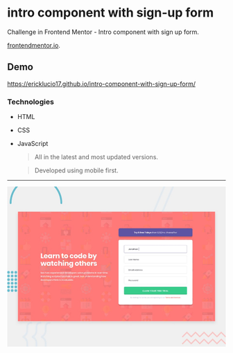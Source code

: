 # intro component with sign-up form

Challenge in Frontend Mentor - Intro component with sign up form.

[frontendmentor.io](https://www.frontendmentor.io).

## Demo

<https://ericklucio17.github.io/intro-component-with-sign-up-form/>

### Technologies 

* HTML 
* CSS 
* JavaScript 

    > All in the latest and most updated versions.
    
    > Developed using mobile first.

---

![Design preview for the Intro component with sign up form coding challenge](./design/desktop-preview.jpg)



